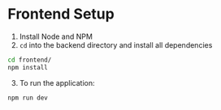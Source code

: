 # Frontend Setup

1. Install Node and NPM
2. ``cd`` into the backend directory and install all dependencies
```bash
cd frontend/
npm install
```

3. To run the application:
```bash
npm run dev
```